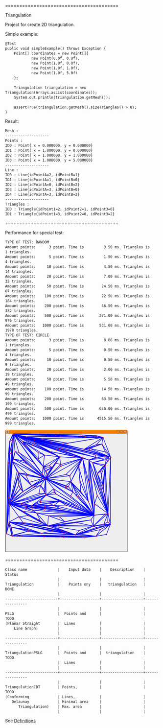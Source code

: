 ========================================

Triangulation

Project for create 2D triangulation.

Simple example:

    @Test
    public void simpleExample() throws Exception {
        Point[] coordinates = new Point[]{
                new Point(0.0f, 0.0f),
                new Point(1.0f, 0.0f),
                new Point(1.0f, 1.0f),
                new Point(1.0f, 5.0f)
        };

        Triangulation triangulation = new Triangulation(Arrays.asList(coordinates));
        System.out.println(triangulation.getMesh());

        assertTrue(triangulation.getMesh().sizeTriangles() > 0);
    }

Result:

    Mesh :
    --------------------
    Points :
    ID0 : Point{ x = 0.000000, y = 0.000000}
    ID1 : Point{ x = 1.000000, y = 0.000000}
    ID2 : Point{ x = 1.000000, y = 1.000000}
    ID3 : Point{ x = 1.000000, y = 5.000000}
    --------------------
    Line :
    ID0 : Line{idPointA=2, idPointB=1}
    ID1 : Line{idPointA=1, idPointB=0}
    ID2 : Line{idPointA=0, idPointB=2}
    ID3 : Line{idPointA=3, idPointB=0}
    ID4 : Line{idPointA=3, idPointB=2}
    --------------------
    Triangles :
    ID0 : Triangle{idPoint1=2, idPoint2=1, idPoint3=0}
    ID1 : Triangle{idPoint1=3, idPoint2=0, idPoint3=2}

========================================

Performance for special test:

    TYPE OF TEST: RANDOM
    Amount points:      3 point. Time is         3.50 ms. Triangles is      1 triangles.
    Amount points:      5 point. Time is         1.50 ms. Triangles is      4 triangles.
    Amount points:     10 point. Time is         4.50 ms. Triangles is     14 triangles.
    Amount points:     20 point. Time is         7.00 ms. Triangles is     32 triangles.
    Amount points:     50 point. Time is        24.50 ms. Triangles is     87 triangles.
    Amount points:    100 point. Time is        22.50 ms. Triangles is    184 triangles.
    Amount points:    200 point. Time is        46.50 ms. Triangles is    382 triangles.
    Amount points:    500 point. Time is       271.00 ms. Triangles is    976 triangles.
    Amount points:   1000 point. Time is       531.00 ms. Triangles is   1978 triangles.
    TYPE OF TEST: CIRCLE
    Amount points:      3 point. Time is         0.00 ms. Triangles is      1 triangles.
    Amount points:      5 point. Time is         0.50 ms. Triangles is      4 triangles.
    Amount points:     10 point. Time is         0.50 ms. Triangles is      9 triangles.
    Amount points:     20 point. Time is         2.00 ms. Triangles is     19 triangles.
    Amount points:     50 point. Time is         5.50 ms. Triangles is     49 triangles.
    Amount points:    100 point. Time is        14.50 ms. Triangles is     99 triangles.
    Amount points:    200 point. Time is        63.50 ms. Triangles is    199 triangles.
    Amount points:    500 point. Time is       636.00 ms. Triangles is    499 triangles.
    Amount points:   1000 point. Time is      4515.50 ms. Triangles is    999 triangles.

![RANDOM](https://github.com/Konstantin8105/Triangulation/blob/master/triangulation/other/RANDOM.png)

========================================

    Class name              |    Input data    |    Description    |    Status
                            |                  |                   |
    Triangulation           |    Points ony    |   triangulation   |    DONE
                            |                  |                   |
    ------------------------+------------------+-------------------+----------------
                            |                  |                   |
    PSLG                    |  Points and      |                   |   TODO
    (Planar Straight        |  Lines           |                   |
        Line Graph)         |                  |                   |
                            |                  |                   |
    ------------------------+------------------+-------------------+----------------
                            |                  |                   |
    TriangulationPSLG       |  Points and      |  triangulation    |   TODO
                            |  Lines           |                   |
                            |                  |                   |
    ------------------------+------------------+-------------------+----------------
                            |                  |                   |
    TriangulationCDT        | Points,          |                   |   TODO
    (Conforming             | Lines,           |                   |
       Delaunay             | Minimal area     |                   |
          Triangulation)    | Max. area        |                   |
                            |                  |                   |

See [Definitions](https://www.cs.cmu.edu/~quake/triangle.defs.html)